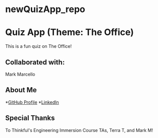 # newQuizApp_repo
# Quiz App (Theme: The Office)

This is a fun quiz on The Office!

## Collaborated with:

Mark Marcello

## About Me

*[GitHub Profile](https://github.com/cabejackson)
*[LinkedIn](https://www.linkedin.com/in/mark-marcello-8896481b1)

## Special Thanks

To Thinkful's Engineering Immersion Course TAs, Terra T, and Mark M!
